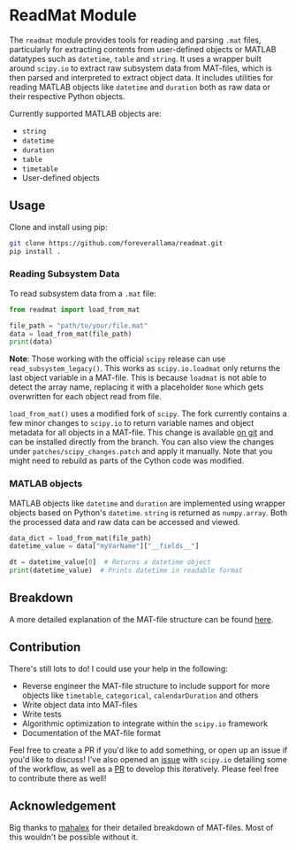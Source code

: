 # ReadMat Module

The `readmat` module provides tools for reading and parsing `.mat` files, particularly for extracting contents from user-defined objects or MATLAB datatypes such as `datetime`, `table` and `string`. It uses a wrapper built around `scipy.io` to extract raw subsystem data from MAT-files, which is then parsed and interpreted to extract object data. It includes utilities for reading MATLAB objects like `datetime` and `duration` both as raw data or their respective Python objects.

 Currently supported MATLAB objects are:

- `string`
- `datetime`
- `duration`
- `table`
- `timetable`
- User-defined objects

## Usage

Clone and install using pip:

```bash
git clone https://github.com/foreverallama/readmat.git
pip install .
```

### Reading Subsystem Data

To read subsystem data from a `.mat` file:

```python
from readmat import load_from_mat

file_path = "path/to/your/file.mat"
data = load_from_mat(file_path)
print(data)
```

**Note**: Those working with the official `scipy` release can use `read_subsystem_legacy()`. This works as `scipy.io.loadmat` only returns the last object variable in a MAT-file. This is because `loadmat` is not able to detect the array name, replacing it with a placeholder `None` which gets overwritten for each object read from file.

`load_from_mat()` uses a modified fork of `scipy`. The fork currently contains a few minor changes to `scipy.io` to return variable names and object metadata for all objects in a MAT-file. This change is available [on git](https://github.com/foreverallama/scipy/tree/readmat-scipy) and can be installed directly from the branch. You can also view the changes under `patches/scipy_changes.patch` and apply it manually. Note that you might need to rebuild as parts of the Cython code was modified.

### MATLAB objects

MATLAB objects like `datetime` and `duration` are implemented using wrapper objects based on Python's `datetime`. `string` is returned as `numpy.array`. Both the processed data and raw data can be accessed and viewed.

```python
data_dict = load_from_mat(file_path)
datetime_value = data["myVarName"]["__fields__"]

dt = datetime_value[0]  # Returns a datetime object
print(datetime_value)  # Prints datetime in readable format
```

## Breakdown

A more detailed explanation of the MAT-file structure can be found [here](./docs).

## Contribution

There's still lots to do! I could use your help in the following:

- Reverse engineer the MAT-file structure to include support for more objects like `timetable`, `categorical`, `calendarDuration` and others
- Write object data into MAT-files
- Write tests
- Algorithmic optimization to integrate within the `scipy.io` framework
- Documentation of the MAT-file format

Feel free to create a PR if you'd like to add something, or open up an issue if you'd like to discuss! I've also opened an [issue](https://github.com/scipy/scipy/issues/22736) with `scipy.io` detailing some of the workflow, as well as a [PR](https://github.com/scipy/scipy/pull/22762) to develop this iteratively. Please feel free to contribute there as well!

## Acknowledgement

Big thanks to [mahalex](https://github.com/mahalex/MatFileHandler) for their detailed breakdown of MAT-files. Most of this wouldn't be possible without it.
